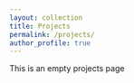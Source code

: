 ```yaml
---
layout: collection
title: Projects
permalink: /projects/
author_profile: true
---
```


This is an empty projects page